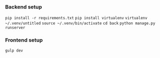 ### Backend setup
`pip install -r requirements.txt`
`pip install virtualenv`
`virtualenv ~/.venv/untitled`
`source ~/.venv/bin/activate`
`cd back`
`python manage.py runserver`

### Frontend setup
`gulp dev`